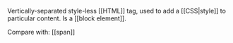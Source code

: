 Vertically-separated style-less [[HTML]] tag, used to add a [[CSS|style]] to particular content. Is a [[block element]].

Compare with: [[span]]